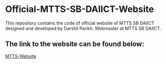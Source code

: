 # Official-MTTS-SB-DAIICT-Website
This repository contains the code of official website of MTTS SB DAIICT designed and developed by Darshil Parikh, Webmaster at MTTS SB DAIICT.
 ## The link to the website can be found below:
 [MTTS-Website](https://201901407.github.io/Official-MTTS-SB-DAIICT-Website/)
